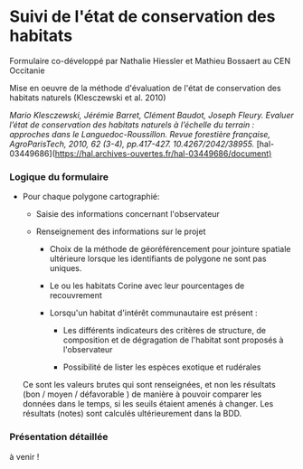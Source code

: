 # Suivi de l'état de conservation des habitats

Formulaire co-développé par Nathalie Hiessler et Mathieu Bossaert au CEN Occitanie

Mise en oeuvre de la méthode d'évaluation de l'état de conservation des habitats naturels (Klesczewski et al. 2010)

_Mario Klesczewski, Jérémie Barret, Clément Baudot, Joseph Fleury.  Evaluer l’état de conservation  des habitats naturels à l’échelle du terrain : approches dans le Languedoc-Roussillon. Revue forestière française, AgroParisTech, 2010, 62 (3-4), pp.417-427. 10.4267/2042/38955._ [hal-03449686](<https://hal.archives-ouvertes.fr/hal-03449686/document)>

### Logique du formulaire

* Pour chaque polygone cartographié:

  * Saisie des informations concernant l'observateur

  * Renseignement des informations sur le projet

      * Choix de la méthode de géoréférencement pour jointure spatiale ultérieure lorsque les identifiants de polygone ne sont pas uniques.

     * Le ou les habitats Corine avec leur pourcentages de recouvrement

     * Lorsqu'un habitat d'intérêt communautaire est présent :

          * Les différents indicateurs des critères de structure, de composition et de dégragation de l'habitat sont proposés à l'observateur

          * Possibilité de lister les espèces exotique et rudérales

   Ce sont les valeurs brutes qui sont renseignées, et non les résultats (bon / moyen / défavorable ) de manière à pouvoir comparer les données dans le temps, si les seuils étaient amenés à changer. Les résultats (notes) sont calculés ultérieurement dans la BDD.

### Présentation détaillée

à venir !